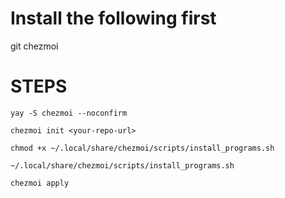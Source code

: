# Install the following first
git
chezmoi


# STEPS
``` yay -S chezmoi --noconfirm ```

``` chezmoi init <your-repo-url> ```

``` chmod +x ~/.local/share/chezmoi/scripts/install_programs.sh ```

``` ~/.local/share/chezmoi/scripts/install_programs.sh ```

``` chezmoi apply ```
